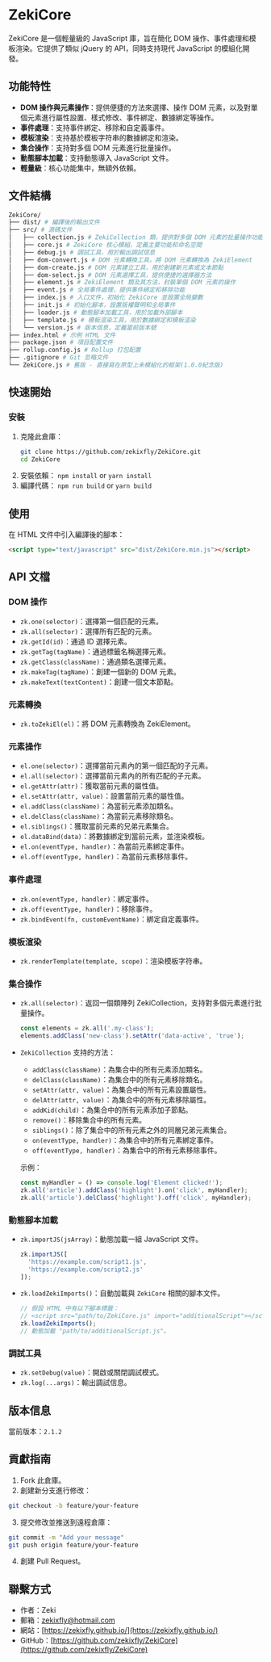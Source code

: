 # ZekiCore

ZekiCore 是一個輕量級的 JavaScript 庫，旨在簡化 DOM 操作、事件處理和模板渲染。它提供了類似 jQuery 的 API，同時支持現代 JavaScript 的模組化開發。

## 功能特性

- **DOM 操作與元素操作**：提供便捷的方法來選擇、操作 DOM 元素，以及對單個元素進行屬性設置、樣式修改、事件綁定、數據綁定等操作。
- **事件處理**：支持事件綁定、移除和自定義事件。
- **模板渲染**：支持基於模板字符串的數據綁定和渲染。
- **集合操作**：支持對多個 DOM 元素進行批量操作。
- **動態腳本加載**：支持動態導入 JavaScript 文件。
- **輕量級**：核心功能集中，無額外依賴。

## 文件結構
```bash
ZekiCore/ 
├── dist/ # 編譯後的輸出文件 
├── src/ # 源碼文件 
│   ├── collection.js # ZekiCollection 類，提供對多個 DOM 元素的批量操作功能
│   ├── core.js # ZekiCore 核心模組，定義主要功能和命名空間
│   ├── debug.js # 調試工具，用於輸出調試信息
│   ├── dom-convert.js # DOM 元素轉換工具，將 DOM 元素轉換為 ZekiElement
│   ├── dom-create.js # DOM 元素建立工具，用於創建新元素或文本節點
│   ├── dom-select.js # DOM 元素選擇工具，提供便捷的選擇器方法
│   ├── element.js # ZekiElement 類及其方法，封裝單個 DOM 元素的操作
│   ├── event.js # 全局事件處理，提供事件綁定和移除功能
│   ├── index.js # 入口文件，初始化 ZekiCore 並設置全局變數
│   ├── init.js # 初始化腳本，設置版權聲明和全局事件
│   ├── loader.js # 動態腳本加載工具，用於加載外部腳本
│   ├── template.js # 模板渲染工具，用於數據綁定和模板渲染
│   └── version.js # 版本信息，定義當前版本號
├── index.html # 示例 HTML 文件 
├── package.json # 項目配置文件 
├── rollup.config.js # Rollup 打包配置 
├── .gitignore # Git 忽略文件
└── ZekiCore.js # 舊版 - 直接寫在原型上未模組化的框架(1.0.0紀念版)
```


## 快速開始

### 安裝

1. 克隆此倉庫：
   ```bash
   git clone https://github.com/zekixfly/ZekiCore.git
   cd ZekiCore
2. 安裝依賴：
   `npm install` or `yarn install`
3. 編譯代碼：
   `npm run build` or `yarn build`

## 使用
在 HTML 文件中引入編譯後的腳本：
```html
<script type="text/javascript" src="dist/ZekiCore.min.js"></script>
```

## API 文檔
### DOM 操作
* `zk.one(selector)`：選擇第一個匹配的元素。
* `zk.all(selector)`：選擇所有匹配的元素。
* `zk.getId(id)`：通過 ID 選擇元素。
* `zk.getTag(tagName)`：通過標籤名稱選擇元素。
* `zk.getClass(className)`：通過類名選擇元素。
* `zk.makeTag(tagName)`：創建一個新的 DOM 元素。
* `zk.makeText(textContent)`：創建一個文本節點。

### 元素轉換
* `zk.toZekiEl(el)`：將 DOM 元素轉換為 ZekiElement。

### 元素操作
* `el.one(selector)`：選擇當前元素內的第一個匹配的子元素。
* `el.all(selector)`：選擇當前元素內的所有匹配的子元素。
* `el.getAttr(attr)`：獲取當前元素的屬性值。
* `el.setAttr(attr, value)`：設置當前元素的屬性值。
* `el.addClass(className)`：為當前元素添加類名。
* `el.delClass(className)`：為當前元素移除類名。
* `el.siblings()`：獲取當前元素的兄弟元素集合。
* `el.dataBind(data)`：將數據綁定到當前元素，並渲染模板。
* `el.on(eventType, handler)`：為當前元素綁定事件。
* `el.off(eventType, handler)`：為當前元素移除事件。

### 事件處理
* `zk.on(eventType, handler)`：綁定事件。
* `zk.off(eventType, handler)`：移除事件。
* `zk.bindEvent(fn, customEventName)`：綁定自定義事件。

### 模板渲染
* `zk.renderTemplate(template, scope)`：渲染模板字符串。

### 集合操作
* `zk.all(selector)`：返回一個類陣列 ZekiCollection，支持對多個元素進行批量操作。
  ```javascript
  const elements = zk.all('.my-class');
  elements.addClass('new-class').setAttr('data-active', 'true');
  ```

* `ZekiCollection` 支持的方法：
  - `addClass(className)`：為集合中的所有元素添加類名。
  - `delClass(className)`：為集合中的所有元素移除類名。
  - `setAttr(attr, value)`：為集合中的所有元素設置屬性。
  - `delAttr(attr, value)`：為集合中的所有元素移除屬性。
  - `addKid(child)`：為集合中的所有元素添加子節點。
  - `remove()`：移除集合中的所有元素。
  - `siblings()`：除了集合中的所有元素之外的同層兄弟元素集合。
  - `on(eventType, handler)`：為集合中的所有元素綁定事件。
  - `off(eventType, handler)`：為集合中的所有元素移除事件。

  示例：
  ```javascript
  const myHandler = () => console.log('Element clicked!');
  zk.all('article').addClass('highlight').on('click', myHandler);
  zk.all('article').delClass('highlight').off('click', myHandler);
  ```


### 動態腳本加載
* `zk.importJS(jsArray)`：動態加載一組 JavaScript 文件。
  ```javascript
  zk.importJS([
    'https://example.com/script1.js',
    'https://example.com/script2.js'
  ]);
  ```

* `zk.loadZekiImports()`：自動加載與 `ZekiCore` 相關的腳本文件。
  ```javascript
  // 假設 HTML 中有以下腳本標籤：
  // <script src="path/to/ZekiCore.js" import="additionalScript"></script>
  zk.loadZekiImports();
  // 動態加載 "path/to/additionalScript.js"。
  ```

### 調試工具
* `zk.setDebug(value)`：開啟或關閉調試模式。
* `zk.log(...args)`：輸出調試信息。

## 版本信息
當前版本：`2.1.2`

## 貢獻指南
1. Fork 此倉庫。
2. 創建新分支進行修改：
```bash
git checkout -b feature/your-feature
```
3. 提交修改並推送到遠程倉庫：
```bash
git commit -m "Add your message"
git push origin feature/your-feature
```
4. 創建 Pull Request。

## 聯繫方式
- 作者：Zeki
- 郵箱：zekixfly@hotmail.com
- 網站：[https://zekixfly.github.io/](https://zekixfly.github.io/)
- GitHub：[https://github.com/zekixfly/ZekiCore](https://github.com/zekixfly/ZekiCore)